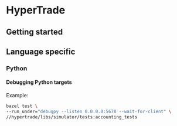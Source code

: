 # HyperTrade

## Getting started

## Language specific

### Python

#### Debugging Python targets

Example:

```bash
bazel test \
--run_under="debugpy --listen 0.0.0.0:5678 --wait-for-client" \
//hypertrade/libs/simulator/tests:accounting_tests
```
